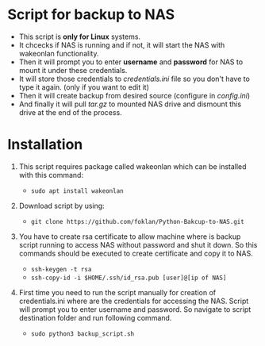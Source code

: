 # Script for backup to NAS
- This script is **only for Linux** systems.
- It chcecks if NAS is running and if not, it will start the NAS with wakeonlan functionality.
- Then it will prompt you to enter **username** and **password** for NAS to mount it under these credentials.
- It will store those credentials to *credentials.ini* file so you don't have to type it again. (only if you want to edit it)
- Then it will create backup from desired source (configure in *config.ini*)
- And finally it will pull *tar.gz* to mounted NAS drive and dismount this drive at the end of the process.

# Installation
1. This script requires package called wakeonlan which can be installed with this command:
	- `sudo apt install wakeonlan`

2. Download script by using: 
	- `git clone https://github.com/foklan/Python-Bakcup-to-NAS.git`

3. You have to create rsa certificate to allow machine where is backup script running to access NAS without password and shut it down. So this commands should be executed to create certificate and copy it to NAS.
	- `ssh-keygen -t rsa`
	- `ssh-copy-id -i $HOME/.ssh/id_rsa.pub [user]@[ip of NAS]`
 
5. First time you need to run the script manually for creation of credentials.ini where are the credentials for accessing the NAS. Script will prompt you to enter username and password. So navigate to script destination folder and run following command.
	- `sudo python3 backup_script.sh`
